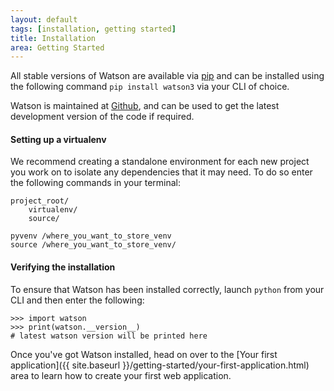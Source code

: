 ```yaml
---
layout: default
tags: [installation, getting started]
title: Installation
area: Getting Started
---
```

<section>

All stable versions of Watson are available via [pip](https://pypi.python.org/pypi/pip) and can be installed using the following command `pip install watson3` via your CLI of choice.

Watson is maintained at [Github](https://github.com/simoncoulton/watson), and can be used to get the latest development version of the code if required.

#### Setting up a virtualenv
We recommend creating a standalone environment for each new project you work on to isolate any dependencies that it may need. To do so enter the following commands in your terminal:

	
	project_root/
		virtualenv/
		source/

	pyvenv /where_you_want_to_store_venv
	source /where_you_want_to_store_venv/


#### Verifying the installation
To ensure that Watson has been installed correctly, launch `python` from your CLI and then enter the following:

	>>> import watson
	>>> print(watson.__version__)
	# latest watson version will be printed here


Once you've got Watson installed, head on over to the [Your first application]({{ site.baseurl }}/getting-started/your-first-application.html) area to learn how to create your first web application.
</section>